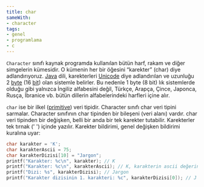 ```yaml
---
title: char
sameWith:
- character
tags:
- genel
- programlama
- c
---
```


`Character` sınıfı  kaynak programda kullanılan bütün harf, rakam ve diğer simgelerin kümesidir. O kümenin her bir öğesini “karekter” (char) diye adlandırıyoruz. [Java](/k/java) dili, karekterleri [Unicode](/unicode) diye adlandırılan ve uzunluğu 2 [byte](/byte) (16 [bit](/bit)) olan sistemle belirler. Bu nedenle 1 byte (8 bit) lık sistemlerde olduğu gibi yalnızca İngiliz alfabesini değil, Türkçe, Arapça, Çince, Japonca, Rusça, İbranice vb. bütün dillerin alfabelerindeki harfleri içine alır.

`char` ise bir ilkel ([primitive](/primitive)) veri tipidir. Character sınıfı char veri tipini sarmalar. Character sınıfının char tipinden bir bileşeni (veri alanı) vardır. char veri tipinden bir değişken, belli bir anda bir tek karekter tutabilir. Karekterler tek tırnak (' ') içinde yazılır. Karekter bildirimi, genel değişken bildirimi kuralına uyar:

```c
char karakter = 'K';
char karakterAscii = 75;
char karakterDizisi[10] = "Jargon";
printf("Karakter: %c\n", karakter); // K
printf("Karakter: %c\n", karakterAscii); // K, karakterin ascii değerini girerek de aynı sonucu elde edebiliriz.
printf("Dizi: %s", karakterDizisi); // Jargon
printf("Karakter dizisinin 1. karakteri: %c", karakterDizisi[0]); // J
```

